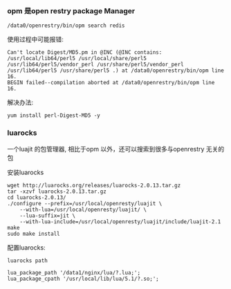 ### opm 是open restry package Manager

```shell
/data0/openrestry/bin/opm search redis
```

使用过程中可能报错:

```shell
Can't locate Digest/MD5.pm in @INC (@INC contains: /usr/local/lib64/perl5 /usr/local/share/perl5 /usr/lib64/perl5/vendor_perl /usr/share/perl5/vendor_perl /usr/lib64/perl5 /usr/share/perl5 .) at /data0/openrestry/bin/opm line 16.
BEGIN failed--compilation aborted at /data0/openrestry/bin/opm line 16.
```

解决办法: 
```shell
yum install perl-Digest-MD5 -y
```

### luarocks

一个luajit 的包管理器, 相比于opm 以外，还可以搜索到很多与openrestry 无关的包

安装luarocks

```shell
wget http://luarocks.org/releases/luarocks-2.0.13.tar.gz
tar -xzvf luarocks-2.0.13.tar.gz
cd luarocks-2.0.13/
./configure --prefix=/usr/local/openresty/luajit \
    --with-lua=/usr/local/openresty/luajit/ \
    --lua-suffix=jit \
    --with-lua-include=/usr/local/openresty/luajit/include/luajit-2.1
make
sudo make install
```

配置luarocks:

```shell
luarocks path

lua_package_path '/data1/nginx/lua/?.lua;';
lua_package_cpath '/usr/local/lib/lua/5.1/?.so;';

```


